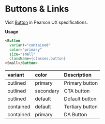 # Buttons & Links

Visit [Button](https://uxframework.pearson.com/nightly/buttons) in Pearson UX specifications.


**Usage**
```html
<Button
  variant="contained"
  color="primary"
  size="small"
  className={classes.button}
>Small</Button>
```

|variant|color|Description|
|:---|:---|:---|
|outlined  | primary   | Primary button |
|outlined  | secondary | CTA button     |
|outlined  | default   | Default button|
|contained | default   | Tertiary button|
|contained | primary   | DA Button |



